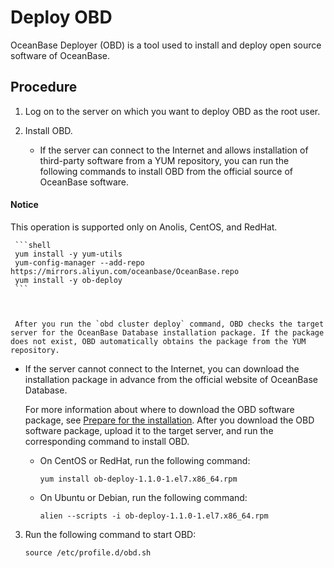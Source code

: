 Deploy OBD 
===============================

OceanBase Deployer (OBD) is a tool used to install and deploy open source software of OceanBase. 

Procedure 
------------------------------

1. Log on to the server on which you want to deploy OBD as the root user.

   

2. Install OBD. 

   * If the server can connect to the Internet and allows installation of third-party software from a YUM repository, you can run the following commands to install OBD from the official source of OceanBase software. 

  <main id="notice" type='notice'>
    <h4>Notice</h4>
    <p>This operation is supported only on Anolis, CentOS, and RedHat.</p>
  </main>

     ```shell
     yum install -y yum-utils
     yum-config-manager --add-repo https://mirrors.aliyun.com/oceanbase/OceanBase.repo
     yum install -y ob-deploy
     ```

     

     After you run the `obd cluster deploy` command, OBD checks the target server for the OceanBase Database installation package. If the package does not exist, OBD automatically obtains the package from the YUM repository.
     
   
   * If the server cannot connect to the Internet, you can download the installation package in advance from the official website of OceanBase Database. 

     For more information about where to download the OBD software package, see [Prepare for the installation](../400.installation-preparation.md). After you download the OBD software package, upload it to the target server, and run the corresponding command to install OBD. 
     * On CentOS or RedHat, run the following command:

       ```shell
       yum install ob-deploy-1.1.0-1.el7.x86_64.rpm
       ```

       
     
     * On Ubuntu or Debian, run the following command:

       ```shell
       alien --scripts -i ob-deploy-1.1.0-1.el7.x86_64.rpm
       ```

       
     

     
   

   

3. Run the following command to start OBD: 

   ```shell
   source /etc/profile.d/obd.sh
   ```

   



